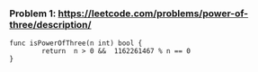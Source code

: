 ### Problem 1: https://leetcode.com/problems/power-of-three/description/ 

```
func isPowerOfThree(n int) bool {
        return  n > 0 &&  1162261467 % n == 0
}
```
